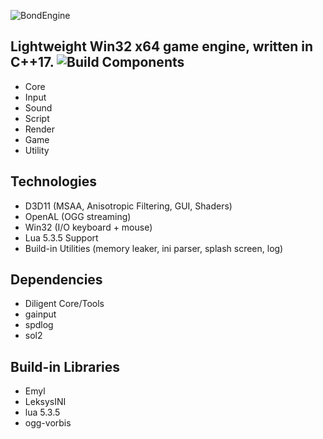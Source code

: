 ![BondEngine](https://github.com/bondarenko-me/BondEngine/blob/master/logo.png)

Lightweight Win32 x64 game engine, written in C++17.
![Build](https://travis-ci.org/bondarenko-me/BondEngine)
Components
---------
- Core
- Input
- Sound
- Script
- Render
- Game
- Utility

Technologies
------------
- D3D11 (MSAA, Anisotropic Filtering, GUI, Shaders)
- OpenAL (OGG streaming)
- Win32 (I/O keyboard + mouse)
- Lua 5.3.5 Support
- Build-in Utilities (memory leaker, ini parser, splash screen, log)

Dependencies
------------
- Diligent Core/Tools
- gainput
- spdlog
- sol2

Build-in Libraries
-------------
- Emyl
- LeksysINI
- lua 5.3.5
- ogg-vorbis
